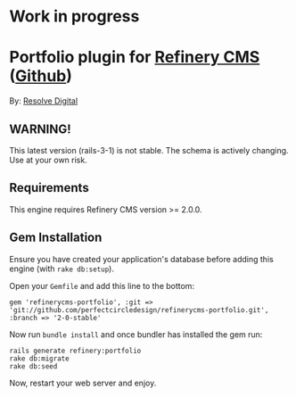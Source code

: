 # Work in progress

# Portfolio plugin for [Refinery CMS](http://www.refinerycms.com) ([Github](http://github.com/resolve/refinerycms))

By: [Resolve Digital](http://www.resolvedigital.com)

## WARNING!

This latest version (rails-3-1) is not stable. The schema is actively changing. Use at your own risk.

## Requirements

This engine requires Refinery CMS version >= 2.0.0.

## Gem Installation

Ensure you have created your application's database before adding this engine (with ``rake db:setup``).

Open your ``Gemfile`` and add this line to the bottom:

    gem 'refinerycms-portfolio', :git => 'git://github.com/perfectcircledesign/refinerycms-portfolio.git', :branch => '2-0-stable'

Now run ``bundle install`` and once bundler has installed the gem run:

    rails generate refinery:portfolio
    rake db:migrate
    rake db:seed

Now, restart your web server and enjoy.
